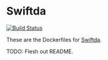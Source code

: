 # Swiftda

[![Build Status](https://jenkins.awswift.ge.cx/buildStatus/icon?job=awswift/swiftda-docker/master)](https://jenkins.awswift.ge.cx/job/awswift/job/swiftda-docker/job/master/)

These are the Dockerfiles for [Swiftda](https://github.com/awswift/swiftda).

TODO: Flesh out README.
